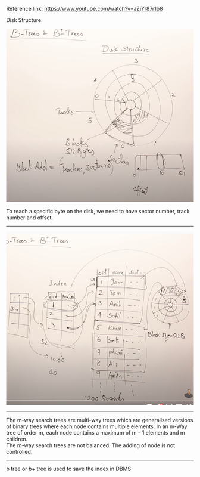 Reference link:  https://www.youtube.com/watch?v=aZjYr87r1b8  

Disk Structure:  

![Alt text](images/disk_structure.png?raw=true "methods") 

To reach a specific byte on the disk, we need to have sector number, track number and offset.  

***

![Alt text](images/multi_level_index.png?raw=true "methods") 
   
   
***
The m-way search trees are multi-way trees which are generalised versions of binary trees where each node contains multiple elements. In an m-Way tree of order m, each node contains a maximum of m – 1 elements and m children.   
The m-way search trees are not balanced. The adding of node is not controlled.

***
b tree or b+ tree is used to save the index in DBMS 
